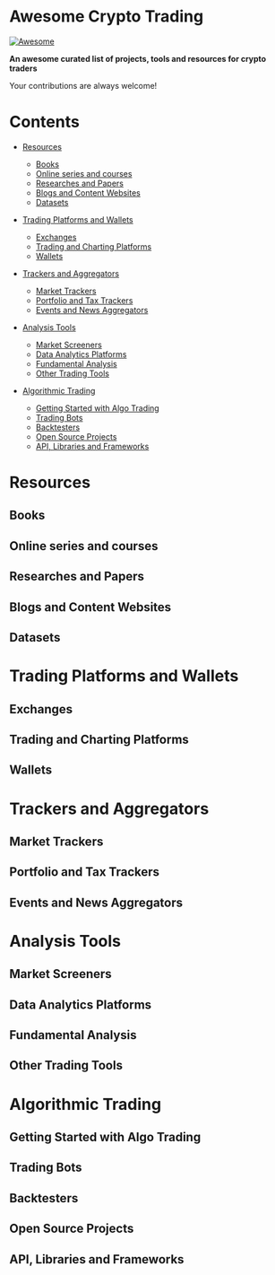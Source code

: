 # Awesome Crypto Trading

[![Awesome](https://cdn.rawgit.com/sindresorhus/awesome/d7305f38d29fed78fa85652e3a63e154dd8e8829/media/badge.svg)](https://github.com/sindresorhus/awesome)

**An awesome curated list of projects, tools and resources for crypto traders**

Your contributions are always welcome!

# Contents

- [Resources](#resources)
  * [Books](#books)
  * [Online series and courses](#online-series-and-courses)
  * [Researches and Papers](#researches-and-papers)
  * [Blogs and Content Websites](#blogs-and-content-websites)
  * [Datasets](#datasets)

- [Trading Platforms and Wallets](#trading-platforms-and-wallets)
  * [Exchanges](#exchanges)
  * [Trading and Charting Platforms](#trading-and-charting-platforms)  
  * [Wallets](#wallets)

- [Trackers and Aggregators](#trackers-and-aggregators)
  * [Market Trackers](#market-trackers)
  * [Portfolio and Tax Trackers](#portfolio-and-tax-trackers)      
  * [Events and News Aggregators](#events-and-news-aggregators)

- [Analysis Tools](market-analysis-tools)  
  * [Market Screeners](#market-screeners)
  * [Data Analytics Platforms](#data-analytics-platforms)  
  * [Fundamental Analysis](#fundamental-analysis)
  * [Other Trading Tools](#other-trading-tools)

- [Algorithmic Trading](#algorithmic-trading)
  * [Getting Started with Algo Trading](#getting-started-with-algo-trading)
  * [Trading Bots](#trading-bots)
  * [Backtesters](#backtesters)
  * [Open Source Projects](#open-source-projects)
  * [API, Libraries and Frameworks](#api-libraries-and-frameworks)


# Resources
## Books
## Online series and courses
## Researches and Papers
## Blogs and Content Websites
## Datasets

# Trading Platforms and Wallets
## Exchanges
## Trading and Charting Platforms
## Wallets

# Trackers and Aggregators
## Market Trackers
## Portfolio and Tax Trackers
## Events and News Aggregators

# Analysis Tools
## Market Screeners
## Data Analytics Platforms
## Fundamental Analysis
## Other Trading Tools

# Algorithmic Trading
## Getting Started with Algo Trading
## Trading Bots
## Backtesters
## Open Source Projects
## API, Libraries and Frameworks
